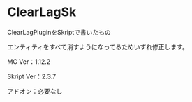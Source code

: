 # ClearLagSk
ClearLagPluginをSkriptで書いたもの

エンティティをすべて消すようになってるためいずれ修正します。

MC Ver：1.12.2

Skript Ver：2.3.7

アドオン：必要なし

